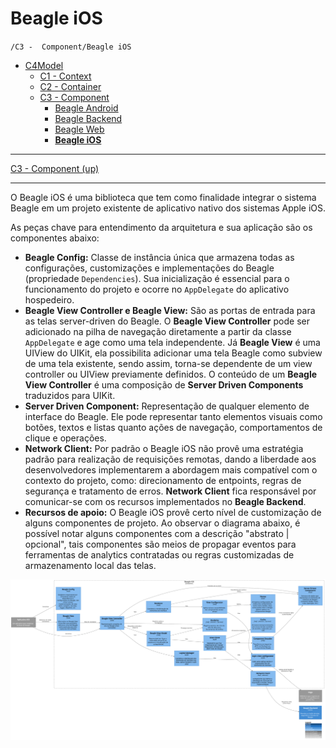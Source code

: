 # Beagle iOS

`/C3 -  Component/Beagle iOS`

* [C4Model](/docs/README.md)
  * [C1 -  Context](/docs/C1%20-%20%20Context/README.md)
  * [C2 - Container](/docs/C2%20-%20Container/README.md)
  * [C3 -  Component](/docs/C3%20-%20%20Component/README.md)
    * [Beagle Android](/docs/C3%20-%20%20Component/Beagle%20Android/README.md)
    * [Beagle Backend](/docs/C3%20-%20%20Component/Beagle%20Backend/README.md)
    * [Beagle Web](/docs/C3%20-%20%20Component/Beagle%20Web/README.md)
    * [**Beagle iOS**](/docs/C3%20-%20%20Component/Beagle%20iOS/README.md)

---

[C3 -  Component (up)](/docs/C3%20-%20%20Component/README.md)

---

O Beagle iOS é uma biblioteca que tem como finalidade integrar o sistema Beagle em um projeto existente de aplicativo nativo dos sistemas Apple iOS.

As peças chave para entendimento da arquitetura e sua aplicação são os componentes abaixo:

* **Beagle Config:** Classe de instância única que armazena todas as configurações, customizações e implementações do Beagle (propriedade `Dependencies`). Sua inicialização é essencial para o funcionamento do projeto e ocorre no `AppDelegate` do aplicativo hospedeiro.
* **Beagle View Controller e Beagle View:** São as portas de entrada para as telas server-driven do Beagle. O **Beagle View Controller** pode ser adicionado na pilha de navegação diretamente a partir da classe `AppDelegate` e age como uma tela independente. Já **Beagle View** é uma UIView do UIKit, ela possibilita adicionar uma tela Beagle como subview de uma tela existente, sendo assim, torna-se dependente de um view controller ou UIView previamente definidos. O conteúdo de um **Beagle View Controller** é uma composição de **Server Driven Components** traduzidos para UIKit.
* **Server Driven Component:** Representação de qualquer elemento de interface do Beagle. Ele pode representar tanto elementos visuais como botões, textos e listas quanto ações de navegação, comportamentos de clique e operações.
* **Network Client:** Por padrão o Beagle iOS não provê uma estratégia padrão para realização de requisições remotas, dando a liberdade aos desenvolvedores implementarem a abordagem mais compatível com o contexto do projeto, como: direcionamento de entpoints, regras de segurança e tratamento de erros. **Network Client** fica responsável por comunicar-se com os recursos implementados no **Beagle Backend**.
* **Recursos de apoio:** O Beagle iOS provê certo nível de customização de alguns componentes de projeto. Ao observar o diagrama abaixo, é possível notar alguns componentes com a descrição "abstrato | opcional", tais componentes são meios de propagar eventos para ferramentas de analytics contratadas ou regras customizadas de armazenamento local das telas.

![diagram](c3.svg)